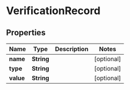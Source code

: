 
# VerificationRecord

## Properties
Name | Type | Description | Notes
------------ | ------------- | ------------- | -------------
**name** | **String** |  |  [optional]
**type** | **String** |  |  [optional]
**value** | **String** |  |  [optional]



